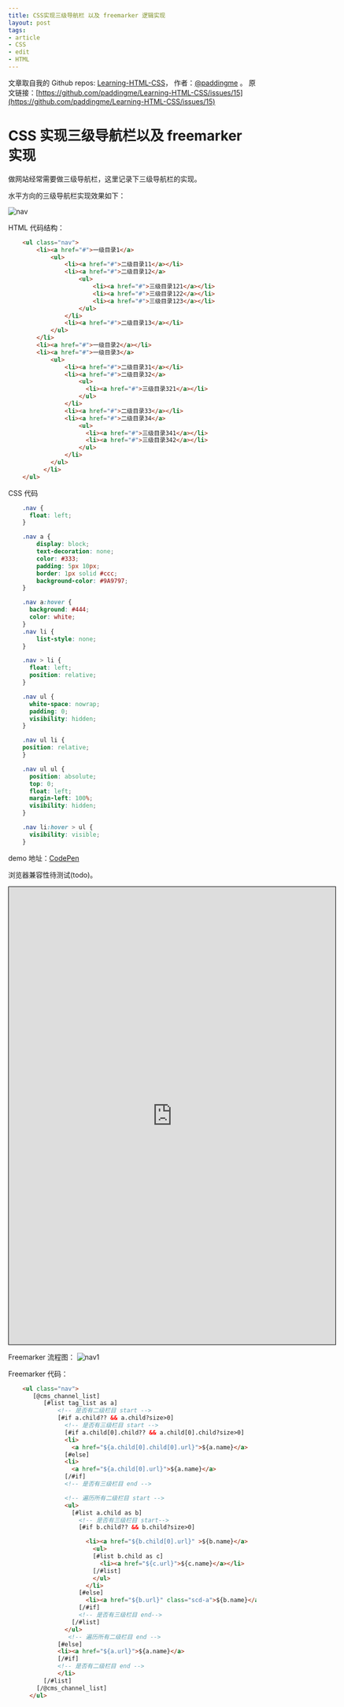 ```yaml
---
title: CSS实现三级导航栏 以及 freemarker 逻辑实现
layout: post
tags:
- article
- CSS
- edit
- HTML
---
```



 文章取自我的 Github  repos: [Learning-HTML-CSS](https://github.com/paddingme/Learning-HTML-CSS)， 作者：[@paddingme](http://padding.me/about.html) 。
  原文链接：[https://github.com/paddingme/Learning-HTML-CSS/issues/15](https://github.com/paddingme/Learning-HTML-CSS/issues/15)

# CSS 实现三级导航栏以及 freemarker 实现

做网站经常需要做三级导航栏，这里记录下三级导航栏的实现。

水平方向的三级导航栏实现效果如下：

![nav](https://cloud.githubusercontent.com/assets/5771087/4879124/3b32ba66-6323-11e4-9277-90ffd299a88a.png)

HTML 代码结构：

```html
    <ul class="nav">
        <li><a href="#">一级目录1</a>
            <ul>
                <li><a href="#">二级目录11</a></li>
                <li><a href="#">二级目录12</a>
                    <ul>
                        <li><a href="#">三级目录121</a></li>
                        <li><a href="#">三级目录122</a></li>
                        <li><a href="#">三级目录123</a></li>
                    </ul>
                </li>
                <li><a href="#">二级目录13</a></li>
            </ul>
        </li>
        <li><a href="#">一级目录2</a></li>
        <li><a href="#">一级目录3</a>
            <ul>
                <li><a href="#">二级目录31</a></li>
                <li><a href="#">二级目录32</a>
                    <ul>
                      <li><a href="#">三级目录321</a></li>
                    </ul>
                </li>
                <li><a href="#">二级目录33</a></li>
                <li><a href="#">二级目录34</a>
                    <ul>
                      <li><a href="#">三级目录341</a></li>
                      <li><a href="#">三级目录342</a></li>
                    </ul>
                </li>
            </ul>
          </li>
    </ul>
```

CSS 代码
```css
    .nav {
      float: left;
    }

    .nav a {
        display: block;
        text-decoration: none;
        color: #333;
        padding: 5px 10px;
        border: 1px solid #ccc;
        background-color: #9A9797;
    }

    .nav a:hover {
      background: #444;
      color: white;
    }
    .nav li {
        list-style: none;
    }

    .nav > li {
      float: left;
      position: relative;
    }

    .nav ul {
      white-space: nowrap;
      padding: 0;
      visibility: hidden;
    }

    .nav ul li {
    position: relative;
    }

    .nav ul ul {
      position: absolute;
      top: 0;
      float: left;
      margin-left: 100%;
      visibility: hidden;
    }

    .nav li:hover > ul {
      visibility: visible;
    }
```
demo 地址：[CodePen](http://codepen.io/paddingme/pen/LneGf)

浏览器兼容性待测试(todo)。

<iframe id="embed_dom" name="embed_dom" frameborder="0" style="border:1px solid #000;display:block;width:664px; height:929px;" src="http://www.processon.com/embed/5456f6340cf23db8dee41679"></iframe>



Freemarker 流程图：
![nav1](https://cloud.githubusercontent.com/assets/5771087/4879112/07e79e38-6323-11e4-808b-14549ab511cf.png)

Freemarker 代码：

```html
    <ul class="nav">
       [@cms_channel_list]
          [#list tag_list as a]
              <!-- 是否有二级栏目 start -->
              [#if a.child?? && a.child?size>0]
                <!-- 是否有三级栏目 start -->
                [#if a.child[0].child?? && a.child[0].child?size>0]
                <li>
                  <a href="${a.child[0].child[0].url}">${a.name}</a>
                [#else]
                <li>
                  <a href="${a.child[0].url}">${a.name}</a>
                [/#if]
                <!-- 是否有三级栏目 end -->

                <!-- 遍历所有二级栏目 start -->
                <ul>
                  [#list a.child as b]
                    <!-- 是否有三级栏目 start-->
                    [#if b.child?? && b.child?size>0]

                      <li><a href="${b.child[0].url}" >${b.name}</a>
                        <ul>
                        [#list b.child as c]
                          <li><a href="${c.url}">${c.name}</a></li>
                        [/#list]
                        </ul>
                      </li>
                    [#else]
                      <li><a href="${b.url}" class="scd-a">${b.name}</a></li>
                    [/#if]
                    <!-- 是否有三级栏目 end-->
                  [/#list]
                </ul>
                 <!-- 遍历所有二级栏目 end -->
              [#else]
              <li><a href="${a.url}">${a.name}</a>
              [/#if]
              <!-- 是否有二级栏目 end -->
              </li>
          [/#list]
        [/@cms_channel_list]
      </ul>

```
